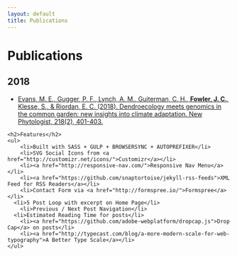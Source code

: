 ```yaml
---
layout: default
title: Publications
---
```


<div class="post">
	<h1 class="pageTitle">Publications</h1>
	<h2>2018</h2>
	<ul>
	<li> <a href="https://nph.onlinelibrary.wiley.com/doi/full/10.1111/nph.15094">Evans, M. E., Gugger, P. F., Lynch, A. M., Guiterman, C. H., <b>Fowler, J. C.</b>, Klesse, S., & Riordan, E. C. (2018). Dendroecology meets genomics in the common garden: new insights into climate adaptation. New Phytologist, 218(2), 401-403.</a></li>
	</ul>

	<h2>Features</h2>
	<ul>
		<li>Built with SASS + GULP + BROWSERSYNC + AUTOPREFIXER</li>
  		<li>SVG Social Icons from <a href="http://customizr.net/icons/">Customizr</a></li>
  		<li><a href="http://responsive-nav.com/">Responsive Nav Menu</a></li>
  		<li><a href="https://github.com/snaptortoise/jekyll-rss-feeds">XML Feed for RSS Readers</a></li>
  		<li>Contact Form via <a href="http://formspree.io/">Formspree</a></li>
      <li>5 Post Loop with excerpt on Home Page</li>
  		<li>Previous / Next Post Navigation</li>
      <li>Estimated Reading Time for posts</li>
  		<li><a href="https://github.com/adobe-webplatform/dropcap.js">Drop Cap</a> on posts</li>
  		<li><a href="http://typecast.com/blog/a-more-modern-scale-for-web-typography">A Better Type Scale</a></li>
  	</ul>
</div>
